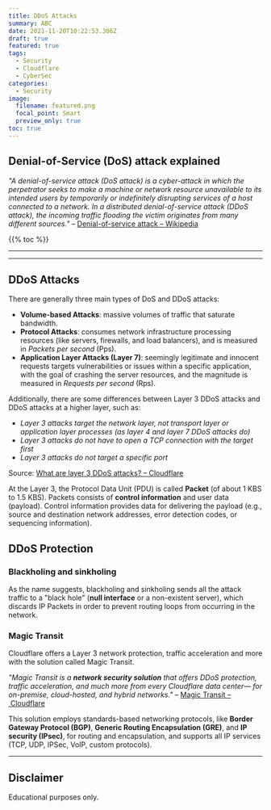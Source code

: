 ```yaml
---
title: DDoS Attacks
summary: ABC
date: 2021-11-20T10:22:53.306Z
draft: true
featured: true
tags:
  - Security
  - Cloudflare
  - CyberSec
categories:
  - Security
image:
  filename: featured.png
  focal_point: Smart
  preview_only: true
toc: true
---
```


## Denial-of-Service (DoS) attack explained

_"A denial-of-service attack (DoS attack) is a cyber-attack in which the perpetrator seeks to make a machine or network resource unavailable to its intended users by temporarily or indefinitely disrupting services of a host connected to a network._
_In a distributed denial-of-service attack (DDoS attack), the incoming traffic flooding the victim originates from many different sources."_ – [Denial-of-service attack – Wikipedia](https://en.wikipedia.org/wiki/Denial-of-service_attack)

{{% toc %}}

* * *
* * *

## DDoS Attacks

There are generally three main types of DoS and DDoS attacks:

* **Volume-based Attacks**: massive volumes of traffic that saturate bandwidth.
* **Protocol Attacks**: consumes network infrastructure processing resources (like servers, firewalls, and load balancers), and is measured in _Packets per second_ (Pps).
* **Application Layer Attacks (Layer 7)**: seemingly legitimate and innocent requests targets vulnerabilities or issues within a specific application, with the goal of crashing the server resources, and the magnitude is measured in _Requests per second_ (Rps).

Additionally, there are some differences between Layer 3 DDoS attacks and DDoS attacks at a higher layer, such as:

* _Layer 3 attacks target the network layer, not transport layer or application layer processes (as layer 4 and layer 7 DDoS attacks do)_
* _Layer 3 attacks do not have to open a TCP connection with the target first_
* _Layer 3 attacks do not target a specific port_

Source: [What are layer 3 DDoS attacks? – Cloudflare](https://www.cloudflare.com/de-de/learning/ddos/layer-3-ddos-attacks/)

At the Layer 3, the Protocol Data Unit (PDU) is called **Packet** (of about 1 KBS to 1.5 KBS). Packets consists of **control information** and user data (payload). Control information provides data for delivering the payload (e.g., source and destination network addresses, error detection codes, or sequencing information).


## DDoS Protection

### Blackholing and sinkholing

As the name suggests, blackholing and sinkholing sends all the attack traffic to a "black hole" (**null interface** or a non-existent server), which discards IP Packets in order to prevent routing loops from occurring in the network. 

### Magic Transit

Cloudflare offers a Layer 3 network protection, traffic acceleration and more with the solution called Magic Transit.

_"Magic Transit is a **network security solution** that offers DDoS protection, traffic acceleration, and much more from every Cloudflare data center— for on-premise, cloud-hosted, and hybrid networks."_ – [Magic Transit – Cloudflare](https://www.cloudflare.com/magic-transit/)

This solution employs standards-based networking protocols, like **Border Gateway Protocol (BGP)**, **Generic Routing Encapsulation (GRE)**, and **IP security (IPsec)**, for routing and encapsulation, and supports all IP services (TCP, UDP, IPSec, VoIP, custom protocols).

* * *

## Disclaimer

Educational purposes only.
